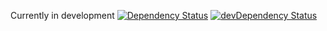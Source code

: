 Currently in development
[![Dependency Status](https://david-dm.org/ericholiveira/studio.svg)](https://david-dm.org/ericholiveira/studio)
[![devDependency Status](https://david-dm.org/ericholiveira/studio/dev-status.svg)](https://david-dm.org/ericholiveira/studio#info=devDependencies)
